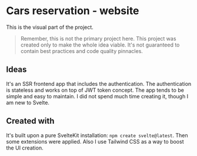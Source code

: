 # Cars reservation - website

This is the visual part of the project.

> Remember, this is not the primary project here. This project was created only to make the whole idea viable. It's not guaranteed to contain best practices and code quality pinnacles.

## Ideas

It's an SSR frontend app that includes the authentication. The authentication is stateless and works on top of JWT token concept.
The app tends to be simple and easy to maintain. I did not spend much time creating it, though I am new to Svelte.

## Created with

It's built upon a pure SvelteKit installation: `npm create svelte@latest`. Then some extensions were applied. Also I use Tailwind CSS as a way to boost the UI creation.
